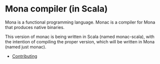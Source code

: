 Mona compiler (in Scala)
========================

Mona is a functional programming language. Monac is a compiler for Mona that produces native binaries.

This version of monac is being written in Scala (named monac-scala), with the intention of compiling the proper version, which will be written in Mona (named just monac).

 - [Contributing](https://github.com/corazza/monac-scala/wiki/Contributing-to-monac)
